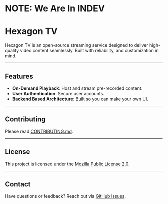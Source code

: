 # NOTE: We Are In INDEV

# Hexagon TV

Hexagon TV is an open-source streaming service designed to deliver high-quality video content seamlessly. Built with reliability, and customization in mind.

---

## Features

- **On-Demand Playback**: Host and stream pre-recorded content.
- **User Authentication**: Secure user accounts.
- **Backend Based Architecture**: Built so you can make your own UI.

---

## Contributing

Please read [CONTRIBUTING.md](CONTRIBUTING.md).

---

## License

This project is licensed under the [Mozilla Public License 2.0](LICENSE.md).

---

## Contact

Have questions or feedback? Reach out via [GitHub Issues](https://github.com/Mooshay105/Hexagon-TV/issues).
